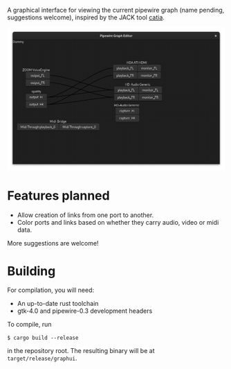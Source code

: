 A graphical interface for viewing the current pipewire graph (name pending, suggestions welcome), inspired by the JACK tool [catia](https://kx.studio/Applications:Catia).

![Screenshot](screenshot.png)

# Features planned

- Allow creation of links from one port to another.
- Color ports and links based on whether they carry audio, video or midi data.

More suggestions are welcome!

# Building
For compilation, you will need:

- An up-to-date rust toolchain
- gtk-4.0 and pipewire-0.3 development headers

To compile, run

    $ cargo build --release

in the repository root.
The resulting binary will be at `target/release/graphui`.